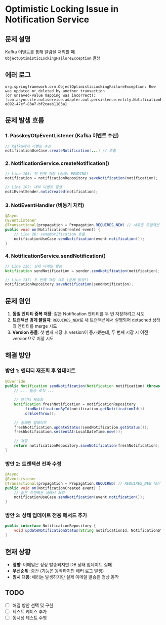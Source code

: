 # Optimistic Locking Issue in Notification Service

## 문제 설명
Kafka 이벤트를 통해 알림을 처리할 때 `ObjectOptimisticLockingFailureException` 발생

## 에러 로그
```
org.springframework.orm.ObjectOptimisticLockingFailureException: Row was updated or deleted by another transaction 
(or unsaved-value mapping was incorrect): [com.asyncsite.notiservice.adapter.out.persistence.entity.NotificationEntity#3777dc0c-e892-47ef-83a7-bf2caab1183a]
```

## 문제 발생 흐름

### 1. PasskeyOtpEventListener (Kafka 이벤트 수신)
```java
// Kafka에서 이벤트 수신
notificationUseCase.createNotification(...) // 호출
```

### 2. NotificationService.createNotification()
```java
// Line 105: 첫 번째 저장 (상태: PENDING)
notification = notificationRepository.saveNotification(notification);

// Line 107: 내부 이벤트 발생
notiEventSender.notiCreated(notification);
```

### 3. NotiEventHandler (비동기 처리)
```java
@Async
@EventListener
@Transactional(propagation = Propagation.REQUIRES_NEW) // 새로운 트랜잭션
public void on(NotificationCreated event) {
    // Line 26: sendNotification 호출
    notificationUseCase.sendNotification(event.notification());
}
```

### 4. NotificationService.sendNotification()
```java
// Line 136: 실제 이메일 발송
Notification sendNotification = sender.sendNotification(notification);

// Line 137: 두 번째 저장 시도 (문제 발생!)
notificationRepository.saveNotification(sendNotification);
```

## 문제 원인

1. **동일 엔티티 중복 저장**: 같은 Notification 엔티티를 두 번 저장하려고 시도
2. **트랜잭션 경계 불일치**: `REQUIRES_NEW`로 새 트랜잭션에서 실행되어 detached 상태의 엔티티를 merge 시도
3. **Version 충돌**: 첫 번째 저장 후 version이 증가했는데, 두 번째 저장 시 이전 version으로 저장 시도

## 해결 방안

### 방안 1: 엔티티 재조회 후 업데이트
```java
@Override
public Notification sendNotification(Notification notification) throws MessagingException {
    // ... 발송 로직 ...
    
    // 엔티티 재조회
    Notification freshNotification = notificationRepository
        .findNotificationById(notification.getNotificationId())
        .orElseThrow();
    
    // 상태만 업데이트
    freshNotification.updateStatus(sendNotification.getStatus());
    freshNotification.setSentAt(LocalDateTime.now());
    
    // 저장
    return notificationRepository.saveNotification(freshNotification);
}
```

### 방안 2: 트랜잭션 전파 수정
```java
@Async
@EventListener
@Transactional(propagation = Propagation.REQUIRED) // REQUIRES_NEW 대신 REQUIRED 사용
public void on(NotificationCreated event) {
    // 같은 트랜잭션 내에서 처리
    notificationUseCase.sendNotification(event.notification());
}
```

### 방안 3: 상태 업데이트 전용 메서드 추가
```java
public interface NotificationRepository {
    void updateNotificationStatus(String notificationId, NotificationStatus status, LocalDateTime sentAt);
}
```

## 현재 상황
- **영향**: 이메일은 정상 발송되지만 DB 상태 업데이트 실패
- **우선순위**: 중간 (기능은 동작하지만 에러 로그 발생)
- **임시 대응**: 에러는 발생하지만 실제 이메일 발송은 정상 동작

## TODO
- [ ] 해결 방안 선택 및 구현
- [ ] 테스트 케이스 추가
- [ ] 동시성 테스트 수행